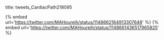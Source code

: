 title: tweets_CardiacPath218095

{% embed url='https://twitter.com/MAHoureih/status/1148662164913307648' %}
{% embed url='https://twitter.com/MAHoureih/status/1148661436517965825' %}
